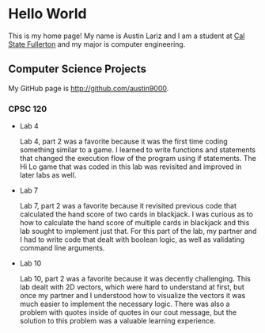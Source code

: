 # Hello World

This is my home page! My name is Austin Lariz and I am a student at [Cal State Fullerton](http://www.fullerton.edu/) and my major is computer engineering.

## Computer Science Projects

My GitHub page is http://github.com/austin9000.

### CPSC 120

* Lab 4

    Lab 4, part 2 was a favorite because it was the first time coding something
    similar to a game. I learned to write functions and statements that changed
    the execution flow of the program using if statements. The Hi Lo game that
    was coded in this lab was revisited and improved in later labs as well.

* Lab 7

    Lab 7, part 2 was a favorite because it revisited previous code that
    calculated the hand score of two cards in blackjack. I was curious as to
    how to calculate the hand score of multiple cards in blackjack and this lab
    sought to implement just that. For this part of the lab, my partner and I
    had to write code that dealt with boolean logic, as well as validating
    command line arguments.

* Lab 10

    Lab 10, part 2 was a favorite because it was decently challenging. This lab
    dealt with 2D vectors, which were hard to understand at first, but once my
    partner and I understood how to visualize the vectors it was much easier to
    implement the necessary logic. There was also a problem with quotes inside
    of quotes in our cout message, but the solution to this problem was a
    valuable learning experience.